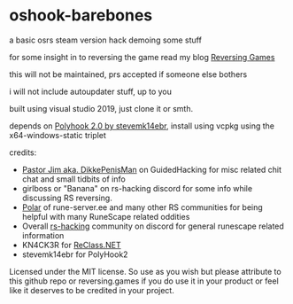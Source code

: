 # oshook-barebones
a basic osrs steam version hack demoing some stuff

for some insight in to reversing the game read my blog [Reversing Games](https://reversing.games)

this will not be maintained, prs accepted if someone else bothers

i will not include autoupdater stuff, up to you

built using visual studio 2019, just clone it or smth.

depends on [Polyhook 2.0 by stevemk14ebr](https://github.com/stevemk14ebr/PolyHook_2_0), install using vcpkg using the x64-windows-static triplet

credits:
- [Pastor Jim aka. DikkePenisMan](https://guidedhacking.com/members/dikkepenisman.188482/) on GuidedHacking for misc related chit chat and small tidbits of info
- girlboss or "Banana" on rs-hacking discord for some info while discussing RS reversing.
- [Polar](https://www.rune-server.ee/members/polar/) of rune-server.ee and many other RS communities for being helpful with many RuneScape related oddities
- Overall [rs-hacking](https://rs-hacking.com) community on discord for general runescape related information
- KN4CK3R for [ReClass.NET](https://github.com/ReClassNET/ReClass.NET)
- stevemk14ebr for PolyHook2

Licensed under the MIT license. So use as you wish but please attribute to this github repo or reversing.games if you do use it in your product or feel like it deserves to be credited in your project.
